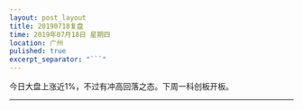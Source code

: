 ```yaml
---
layout: post_layout
title: 20190718复盘
time: 2019年07月18日 星期四
location: 广州
pulished: true
excerpt_separator: "```"
---
```



今日大盘上涨近1%，不过有冲高回落之态。下周一科创板开板。

------------------------------------------------------------------
